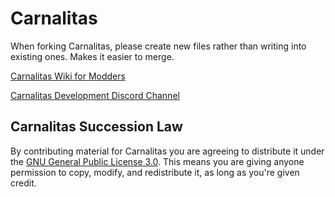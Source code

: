 # Carnalitas

When forking Carnalitas, please create new files rather than writing into existing ones. Makes it easier to merge.

[Carnalitas Wiki for Modders](https://github.com/cherisong/Carnalitas/wiki)

[Carnalitas Development Discord Channel](https://discord.gg/fYWeGVd)

## Carnalitas Succession Law
By contributing material for Carnalitas you are agreeing to distribute it under the [GNU General Public License 3.0](https://www.gnu.org/licenses/gpl-3.0.en.html).
This means you are giving anyone permission to copy, modify, and redistribute it, as long as you're given credit.
